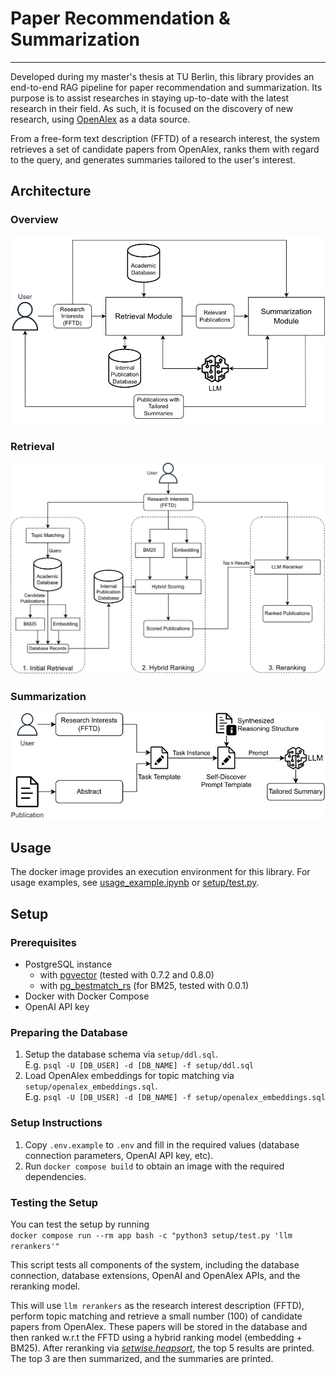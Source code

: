 # Paper Recommendation & Summarization

---

Developed during my master's thesis at TU Berlin, this library provides an end-to-end RAG pipeline for paper
recommendation and summarization.
Its purpose is to assist researches in staying up-to-date with the latest research in their field. As such, it is
focused on the discovery of new research, using [OpenAlex](https://openalex.org/) as a data source.

From a free-form text description (FFTD) of a research interest, the system retrieves a set of candidate papers from
OpenAlex, ranks them with regard to the query, and generates summaries tailored to the user's interest.

## Architecture

### Overview

![Architecture](media/system_architecture.svg)

### Retrieval

![Retrieval](media/retrieval.svg)

### Summarization

![Summarization](media/summarization.svg)

## Usage

The docker image provides an execution environment for this library. For usage examples,
see [usage_example.ipynb](usage_example.ipynb) or
[setup/test.py](setup/test.py).

## Setup

### Prerequisites
- PostgreSQL instance
    - with [pgvector](https://github.com/pgvector/pgvector) (tested with 0.7.2 and 0.8.0)
    - with [pg_bestmatch_rs](https://github.com/tensorchord/pg_bestmatch.rs) (for BM25, tested with 0.0.1)
- Docker with Docker Compose
- OpenAI API key

### Preparing the Database
1. Setup the database schema via `setup/ddl.sql`.\
   E.g. `psql -U [DB_USER] -d [DB_NAME] -f setup/ddl.sql`
2. Load OpenAlex embeddings for topic matching via `setup/openalex_embeddings.sql`.\
   E.g. `psql -U [DB_USER] -d [DB_NAME] -f setup/openalex_embeddings.sql`

### Setup Instructions
1. Copy `.env.example` to `.env` and fill in the required values (database connection parameters, OpenAI API key, etc).
2. Run `docker compose build` to obtain an image with the required dependencies.

### Testing the Setup
You can test the setup by running\
`docker compose run --rm app bash -c "python3 setup/test.py 'llm rerankers'"`

This script tests all components of the system, including the database connection, database extensions, OpenAI and
OpenAlex APIs, and the reranking model.

This will use `llm rerankers` as the research interest description (FFTD), perform topic matching and retrieve a small
number (100) of candidate papers from OpenAlex.
These papers will be stored in the database and then ranked w.r.t the FFTD using a hybrid ranking model (embedding +
BM25). After reranking via *[setwise.heapsort](https://arxiv.org/abs/2310.09497v2)*, the top 5 results are printed. The top 3 are then summarized, and the
summaries are printed.